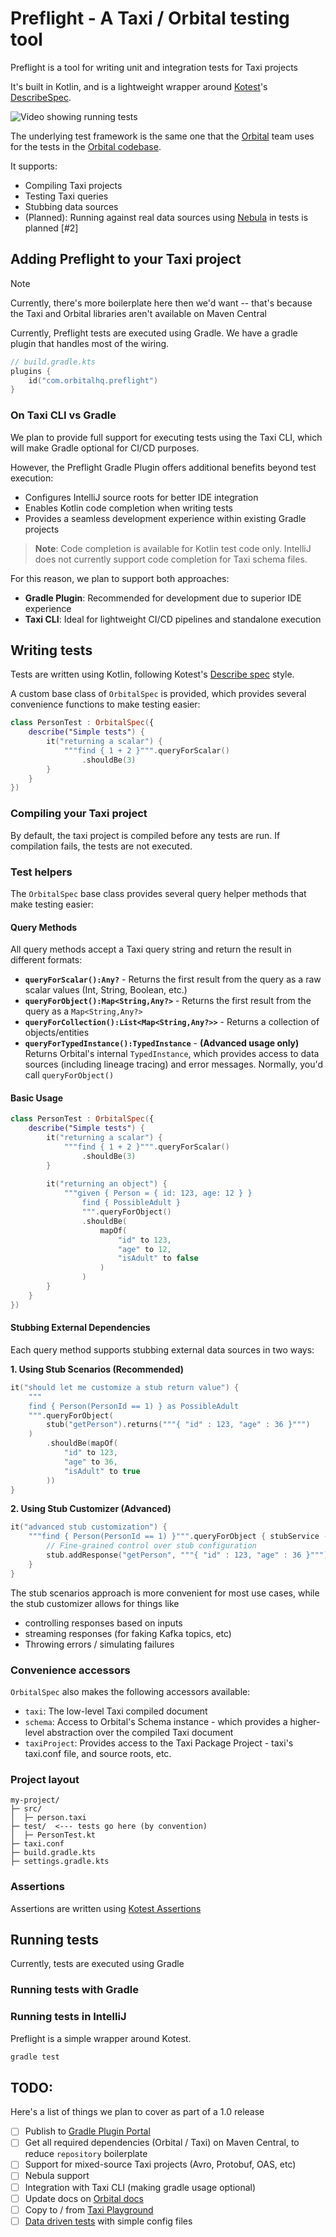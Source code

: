 # Preflight - A Taxi / Orbital testing tool

Preflight is a tool for writing unit and integration tests for Taxi projects

It's built in Kotlin, and is a lightweight wrapper around [Kotest](https://kotest.io/)'s [DescribeSpec](https://kotest.io/docs/framework/testing-styles.html#describe-spec).

![Video showing running tests](readme-assets/running-tests.webp)

The underlying test framework is the same one that the [Orbital](https://orbitalhq.com) team uses for the tests in the [Orbital codebase](https://github.com/orbitalapi/orbital).

It supports:
* Compiling Taxi projects
* Testing Taxi queries
* Stubbing data sources
* (Planned): Running against real data sources using [Nebula](https://nebula.orbitalhq.com) in tests is planned [#2]

## Adding Preflight to your Taxi project

> [!NOTE]
> Currently, there's more boilerplate here then we'd want -- that's
> because the Taxi and Orbital libraries aren't available on Maven Central

Currently, Preflight tests are executed using Gradle.
We have a gradle plugin that handles most of the wiring.

```kotlin build.gradle.kts
// build.gradle.kts
plugins {
    id("com.orbitalhq.preflight")
}
```

### On Taxi CLI vs Gradle
We plan to provide full support for executing tests using the Taxi CLI, which will make Gradle optional for CI/CD purposes.

However, the Preflight Gradle Plugin offers additional benefits beyond test execution:
- Configures IntelliJ source roots for better IDE integration
- Enables Kotlin code completion when writing tests
- Provides a seamless development experience within existing Gradle projects

> **Note**: Code completion is available for Kotlin test code only. IntelliJ does not currently support code completion for Taxi schema files.

For this reason, we plan to support both approaches:
- **Gradle Plugin**: Recommended for development due to superior IDE experience
- **Taxi CLI**: Ideal for lightweight CI/CD pipelines and standalone execution

## Writing tests
Tests are written using Kotlin, following Kotest's [Describe spec](https://kotest.io/docs/framework/testing-styles.html#describe-spec) style.

A custom base class of `OrbitalSpec` is provided, which provides several convenience functions to make testing easier:

```kotlin
class PersonTest : OrbitalSpec({
    describe("Simple tests") {
        it("returning a scalar") {
            """find { 1 + 2 }""".queryForScalar()
                .shouldBe(3)
        }
    }
})
```

### Compiling your Taxi project
By default, the taxi project is compiled before any tests are run. If compilation fails, the tests are not executed.

### Test helpers
The `OrbitalSpec` base class provides several query helper methods that make testing easier:

#### Query Methods
All query methods accept a Taxi query string and return the result in different formats:

- **`queryForScalar():Any?`** - Returns the first result from the query as a raw scalar values (Int, String, Boolean, etc.)
- **`queryForObject():Map<String,Any?>`** - Returns the first result from the query as a `Map<String,Any?>`
- **`queryForCollection():List<Map<String,Any?>>`** - Returns a collection of objects/entities
- **`queryForTypedInstance():TypedInstance`** - **(Advanced usage only)** Returns Orbital's internal `TypedInstance`, which provides access to data sources (including lineage tracing) and error messages. Normally, you'd call `queryForObject()`  

#### Basic Usage
```kotlin
class PersonTest : OrbitalSpec({
    describe("Simple tests") {
        it("returning a scalar") {
            """find { 1 + 2 }""".queryForScalar()
                .shouldBe(3)
        }
        
        it("returning an object") {
            """given { Person = { id: 123, age: 12 } }
                find { PossibleAdult }    
                """.queryForObject()
                .shouldBe(
                    mapOf(
                        "id" to 123,
                        "age" to 12,
                        "isAdult" to false
                    )
                )
        }
    }
})
```

#### Stubbing External Dependencies
Each query method supports stubbing external data sources in two ways:

**1. Using Stub Scenarios (Recommended)**
```kotlin
it("should let me customize a stub return value") {
    """
    find { Person(PersonId == 1) } as PossibleAdult
    """.queryForObject(
        stub("getPerson").returns("""{ "id" : 123, "age" : 36 }""")
    )
        .shouldBe(mapOf(
            "id" to 123,
            "age" to 36,
            "isAdult" to true
        ))
}
```


**2. Using Stub Customizer (Advanced)**

```kotlin
it("advanced stub customization") {
    """find { Person(PersonId == 1) }""".queryForObject { stubService ->
        // Fine-grained control over stub configuration
        stub.addResponse("getPerson", """{ "id" : 123, "age" : 36 }""") 
    }
}
```

The stub scenarios approach is more convenient for most use cases, while the stub customizer allows for things like
 - controlling responses based on inputs
 - streaming responses (for faking Kafka topics, etc)
 - Throwing errors / simulating failures

### Convenience accessors
`OrbitalSpec` also makes the following accessors available:

 * `taxi`: The low-level Taxi compiled document
 * `schema`: Access to Orbital's Schema instance - which provides a higher-level abstraction over the compiled Taxi document
 * `taxiProject`:  Provides access to the Taxi Package Project - taxi's taxi.conf file, and source roots, etc.

### Project layout
```
my-project/
├─ src/
│  ├─ person.taxi
├─ test/  <--- tests go here (by convention)
│  ├─ PersonTest.kt
├─ taxi.conf
├─ build.gradle.kts
├─ settings.gradle.kts
```

### Assertions
Assertions are written using [Kotest Assertions](https://kotest.io/docs/assertions/assertions.html)

## Running tests
Currently, tests are executed using Gradle

### Running tests with Gradle

### Running tests in IntelliJ
Preflight is a simple wrapper around Kotest.

```bash
gradle test
```


## TODO:
Here's a list of things we plan to cover as part of a 1.0 release

 - [ ] Publish to [Gradle Plugin Portal](https://plugins.gradle.org/)
 - [ ] Get all required dependencies (Orbital / Taxi) on Maven Central, to reduce `repository` boilerplate
 - [ ] Support for mixed-source Taxi projects (Avro, Protobuf, OAS, etc)
 - [ ] Nebula support
 - [ ] Integration with Taxi CLI (making gradle usage optional)
 - [ ] Update docs on [Orbital docs](https://orbitalhq.com/docs)
 - [ ] Copy to / from [Taxi Playground](https://playground.taxilang.org)
 - [ ] [Data driven tests](https://kotest.io/docs/framework/datatesting/data-driven-testing.html) with simple config files